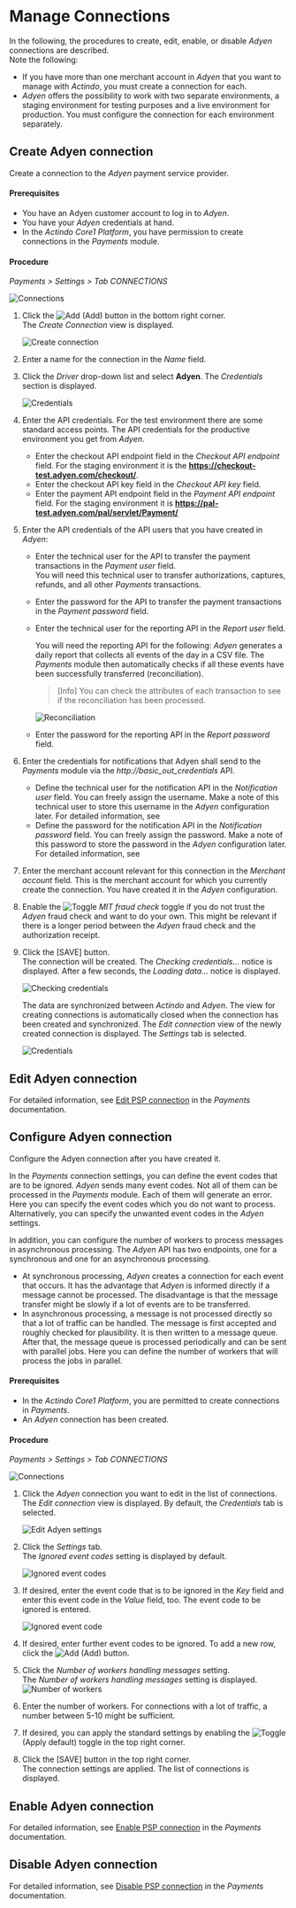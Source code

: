 # Manage Connections


In the following, the procedures to create, edit, enable, or disable *Adyen* connections are described.  
Note the following:   
- If you have more than one merchant account in *Adyen* that you want to manage with *Actindo*, you must create a connection for each.   
- *Adyen* offers the possibility to work with two separate environments, a staging environment for testing purposes and a live environment for production. You must configure the connection for each environment separately.

## Create Adyen connection
Create a connection to the *Adyen* payment service provider.

#### Prerequisites

- You have an Adyen customer account to log in to *Adyen*.
- You have your *Adyen* credentials at hand.
- In the *Actindo Core1 Platform*, you have permission to create connections in the *Payments* module.

#### Procedure

 *Payments > Settings > Tab CONNECTIONS*
 
 ![Connections](../../Assets/Screenshots/Payments/Settings/Settings.png "[Connections]")

1.  Click the ![Add](../../Assets/Icons/Plus01.png "[Add]") (Add) button in the bottom right corner.   
    The *Create Connection* view is displayed.  

    ![Create connection](../../Assets/Screenshots/Payments/Settings/PaymentServiceProviders/Adyen/Integration/CreateConnection.png "[Create connection]")

2.  Enter a name for the connection in the *Name* field.

3.  Click the *Driver* drop-down list and select **Adyen**. 
   The *Credentials* section is displayed.

    ![Credentials](../../Assets/Screenshots/Payments/Settings/CreateConnectionCredentials.png "[Credentials]")

4. Enter the API credentials. For the test environment there are some standard access points. The API credentials for the productive environment you get from *Adyen*.

    -  Enter the checkout API endpoint field in the *Checkout API endpoint* field. For the staging environment it is the **https://checkout-test.adyen.com/checkout/**.
    - Enter the checkout API key field in the *Checkout API key* field.   
    -  Enter the payment API endpoint field in the *Payment API endpoint* field. For the staging environment it is **https://pal-test.adyen.com/pal/servlet/Payment/**

5. Enter the API credentials of the API users that you have created in *Adyen*:     
    
    -  Enter the technical user for the API to transfer the payment transactions in the *Payment user* field.   
      You will need this technical user to transfer authorizations, captures, refunds, and all other *Payments* transactions.  
    -  Enter the password for the API to transfer the payment transactions in the *Payment password* field.  
    -  Enter the technical user for the reporting API in the *Report user* field.    

       You will need the reporting API for the following: *Adyen* generates a daily report that collects all events of the day in a CSV file. The *Payments* module then automatically checks if all these events have been successfully transferred (reconciliation).
       > [Info] You can check the attributes of each transaction to see if the reconciliation has been processed.
         
         ![Reconciliation](../../Assets/Screenshots/Payments/Settings/PaymentServiceProviders/Adyen/Integration/Reconciliation.png "[Credentials]")

    -  Enter the password for the reporting API in the *Report password* field.  
5. Enter the credentials for notifications that Adyen shall send to the *Payments* module via the *http://basic_out_credentials* API.  <!---Stimmt der Name des APIs?--> 

    -  Define the technical user for the notification API in the *Notification user* field. You can freely assign the username. Make a note of this technical user to store this username in the *Adyen* configuration later. For detailed information, see    
    -  Define the password for the notification API in the *Notification password* field. You can freely assign the password. Make a note of this password to store the password in the *Adyen* configuration later. For detailed information, see 

6. Enter the merchant account relevant for this connection in the *Merchant account* field. This is the merchant account for which you currently create the connection. You have created it in the *Adyen* configuration.
    
5. Enable the ![Toggle](../../Assets/Icons/Toggle.png "[Toggle]") *MIT fraud check* toggle if you do not trust the *Adyen* fraud check and want to do your own. This might be relevant if there is a longer period between the *Adyen* fraud check and the authorization receipt. 

6. Click the [SAVE] button.   
   The connection will be created. The *Checking credentials...* notice is displayed. After a few seconds, the *Loading data...* notice is displayed.

    ![Checking credentials](../../Assets/Screenshots/Payments/Settings/CheckingCredentials.png "[Checking credentials]")

    The data are synchronized between *Actindo* and *Adyen*. The view for creating connections is automatically closed when the connection has been created and synchronized. The *Edit connection* view of the newly created connection is displayed. The *Settings* tab is selected.

    ![Credentials](../../Assets/Screenshots/Payments/Settings/EditConnectionSettings.png "[Credentials]")



## Edit Adyen connection

For detailed information, see [Edit PSP connection](../../Payments/Integration/01_ManageConnection.md#edit-psp-connection) in the *Payments* documentation.



## Configure Adyen connection

Configure the Adyen connection after you have created it.

In the *Payments* connection settings, you can define the event codes that are to be ignored. *Adyen* sends many event codes. Not all of them can be processed in the *Payments* module. Each of them will generate an error. Here you can specify the event codes which you do not want to process. Alternatively, you can specify the unwanted event codes in the *Adyen* settings. 

In addition, you can configure the number of workers to process messages in asynchronous processing. The *Adyen* API has two endpoints, one for a synchronous and one for an asynchronous processing. 
- At synchronous processing, *Adyen* creates a connection for each event that occurs. It has the advantage that *Adyen* is informed directly if a message cannot be processed. The disadvantage is that the message transfer might be slowly if a lot of events are to be transferred.
- In asynchronous processing, a message is not processed directly so that a lot of traffic can be handled. The message is first accepted and roughly checked for plausibility. It is then written to a message queue. After that, the message queue is processed periodically and can be sent with parallel jobs. Here you can define the number of workers that will process the jobs in parallel.

#### Prerequisites

- In the *Actindo Core1 Platform*, you are permitted to create connections in *Payments*.
- An *Adyen* connection has been created.

#### Procedure

*Payments > Settings > Tab CONNECTIONS*
 
 ![Connections](../../Assets/Screenshots/Payments/Settings/Settings.png "[Connections]")

 1. Click the *Adyen* connection you want to edit in the list of connections.   
   The *Edit connection* view is displayed. By default, the *Credentials* tab is selected.

    ![Edit Adyen settings](../../Assets/Screenshots/Payments/Settings/PaymentServiceProviders/Adyen/Integration/EditCredentials.png "[Edit Adyen credentials]")

2. Click the *Settings* tab.   
  The *Ignored event codes* setting is displayed by default.

   ![Ignored event codes](../../Assets/Screenshots/Payments/Settings/PaymentServiceProviders/Adyen/Integration/IgnoredEventCode.png "[Ignored event codes]")

3. If desired, enter the event code that is to be ignored in the *Key* field and enter this event code in the *Value* field, too. 
    The event code to be ignored is entered. 

    ![Ignored event code](../../Assets/Screenshots/Payments/Settings/PaymentServiceProviders/Adyen/Integration/IgnoredEventCodeDone.png "[Ignored event code]")

4. If desired, enter further event codes to be ignored. To add a new row, click the ![Add](../../Assets/Icons/Plus04.png "[Add]") (Add) button.

5. Click the *Number of workers handling messages* setting.   
   The *Number of workers handling messages* setting is displayed. 
   ![Number of workers](../../Assets/Screenshots/Payments/Settings/PaymentServiceProviders/Adyen/Integration/NumberOfWorkers.png "[Number of workers]")

6. Enter the number of workers. For connections with a lot of traffic, a number between 5-10 might be sufficient.

7. If desired, you can apply the standard settings by enabling the ![Toggle](../../Assets/Icons/Toggle.png "[Toggle]") (Apply default) toggle in the top right corner.

8. Click the [SAVE] button in the top right corner.   
   The connection settings are applied. The list of connections is displayed.



## Enable Adyen connection

For detailed information, see [Enable PSP connection](../../Payments/Integration/01_ManageConnection.md#enable-psp-connection) in the *Payments* documentation.



## Disable Adyen connection

For detailed information, see [Disable PSP connection](../../Payments/Integration/01_ManageConnection.md#disable-psp-connection) in the *Payments* documentation.
